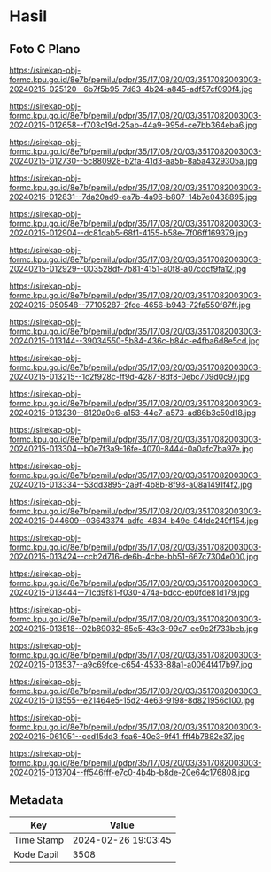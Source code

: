 # Hasil

## Foto C Plano

https://sirekap-obj-formc.kpu.go.id/8e7b/pemilu/pdpr/35/17/08/20/03/3517082003003-20240215-025120--6b7f5b95-7d63-4b24-a845-adf57cf090f4.jpg

https://sirekap-obj-formc.kpu.go.id/8e7b/pemilu/pdpr/35/17/08/20/03/3517082003003-20240215-012658--f703c19d-25ab-44a9-995d-ce7bb364eba6.jpg

https://sirekap-obj-formc.kpu.go.id/8e7b/pemilu/pdpr/35/17/08/20/03/3517082003003-20240215-012730--5c880928-b2fa-41d3-aa5b-8a5a4329305a.jpg

https://sirekap-obj-formc.kpu.go.id/8e7b/pemilu/pdpr/35/17/08/20/03/3517082003003-20240215-012831--7da20ad9-ea7b-4a96-b807-14b7e0438895.jpg

https://sirekap-obj-formc.kpu.go.id/8e7b/pemilu/pdpr/35/17/08/20/03/3517082003003-20240215-012904--dc81dab5-68f1-4155-b58e-7f06ff169379.jpg

https://sirekap-obj-formc.kpu.go.id/8e7b/pemilu/pdpr/35/17/08/20/03/3517082003003-20240215-012929--003528df-7b81-4151-a0f8-a07cdcf9fa12.jpg

https://sirekap-obj-formc.kpu.go.id/8e7b/pemilu/pdpr/35/17/08/20/03/3517082003003-20240215-050548--77105287-2fce-4656-b943-72fa550f87ff.jpg

https://sirekap-obj-formc.kpu.go.id/8e7b/pemilu/pdpr/35/17/08/20/03/3517082003003-20240215-013144--39034550-5b84-436c-b84c-e4fba6d8e5cd.jpg

https://sirekap-obj-formc.kpu.go.id/8e7b/pemilu/pdpr/35/17/08/20/03/3517082003003-20240215-013215--1c2f928c-ff9d-4287-8df8-0ebc709d0c97.jpg

https://sirekap-obj-formc.kpu.go.id/8e7b/pemilu/pdpr/35/17/08/20/03/3517082003003-20240215-013230--8120a0e6-a153-44e7-a573-ad86b3c50d18.jpg

https://sirekap-obj-formc.kpu.go.id/8e7b/pemilu/pdpr/35/17/08/20/03/3517082003003-20240215-013304--b0e7f3a9-16fe-4070-8444-0a0afc7ba97e.jpg

https://sirekap-obj-formc.kpu.go.id/8e7b/pemilu/pdpr/35/17/08/20/03/3517082003003-20240215-013334--53dd3895-2a9f-4b8b-8f98-a08a1491f4f2.jpg

https://sirekap-obj-formc.kpu.go.id/8e7b/pemilu/pdpr/35/17/08/20/03/3517082003003-20240215-044609--03643374-adfe-4834-b49e-94fdc249f154.jpg

https://sirekap-obj-formc.kpu.go.id/8e7b/pemilu/pdpr/35/17/08/20/03/3517082003003-20240215-013424--ccb2d716-de6b-4cbe-bb51-667c7304e000.jpg

https://sirekap-obj-formc.kpu.go.id/8e7b/pemilu/pdpr/35/17/08/20/03/3517082003003-20240215-013444--71cd9f81-f030-474a-bdcc-eb0fde81d179.jpg

https://sirekap-obj-formc.kpu.go.id/8e7b/pemilu/pdpr/35/17/08/20/03/3517082003003-20240215-013518--02b89032-85e5-43c3-99c7-ee9c2f733beb.jpg

https://sirekap-obj-formc.kpu.go.id/8e7b/pemilu/pdpr/35/17/08/20/03/3517082003003-20240215-013537--a9c69fce-c654-4533-88a1-a0064f417b97.jpg

https://sirekap-obj-formc.kpu.go.id/8e7b/pemilu/pdpr/35/17/08/20/03/3517082003003-20240215-013555--e21464e5-15d2-4e63-9198-8d821956c100.jpg

https://sirekap-obj-formc.kpu.go.id/8e7b/pemilu/pdpr/35/17/08/20/03/3517082003003-20240215-061051--ccd15dd3-fea6-40e3-9f41-fff4b7882e37.jpg

https://sirekap-obj-formc.kpu.go.id/8e7b/pemilu/pdpr/35/17/08/20/03/3517082003003-20240215-013704--ff546fff-e7c0-4b4b-b8de-20e64c176808.jpg


## Metadata

| Key        | Value               |
| ---------- | ------------------- |
| Time Stamp | 2024-02-26 19:03:45 |
| Kode Dapil | 3508                |



